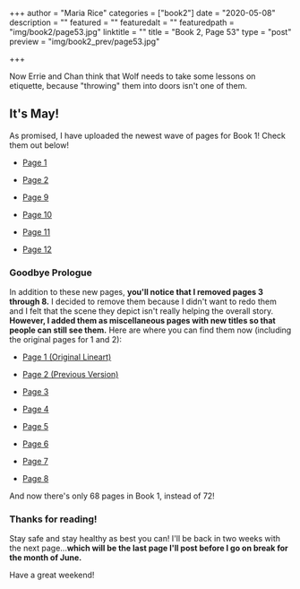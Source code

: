 +++
author = "Maria Rice"
categories = ["book2"]
date = "2020-05-08"
description = ""
featured = ""
featuredalt = ""
featuredpath = "img/book2/page53.jpg"
linktitle = ""
title = "Book 2, Page 53"
type = "post"
preview = "img/book2_prev/page53.jpg"

+++

Now Errie and Chan think that Wolf needs to take some lessons on etiquette, because "throwing" them into doors isn't one of them. 

## It's May!

As promised, I have uploaded the newest wave of pages for Book 1! 
Check them out below!

* [Page 1](https://mcrice123.github.io/morphic/blog/book-1-page-01/)

* [Page 2](https://mcrice123.github.io/morphic/blog/book-1-page-02/)

* [Page 9](https://mcrice123.github.io/morphic/blog/book-1-page-09/)

* [Page 10](https://mcrice123.github.io/morphic/blog/book-1-page-10/)

* [Page 11](https://mcrice123.github.io/morphic/blog/book-1-page-11/)

* [Page 12](https://mcrice123.github.io/morphic/blog/book-1-page-12/)

### Goodbye Prologue

In addition to these new pages, **you'll notice that I removed pages 3 through 8.** 
I decided to remove them because I didn't want to redo them and I felt that the scene they depict isn't really helping the overall story. 
**However, I added them as miscellaneous pages with new titles so that people can still see them.** 
Here are where you can find them now (including the original pages for 1 and 2): 

* [Page 1 (Original Lineart)](https://mcrice123.github.io/morphic/blog/book-1-page-01-old)

* [Page 2 (Previous Version)](https://mcrice123.github.io/morphic/blog/book-1-page-02-old)

* [Page 3](https://mcrice123.github.io/morphic/blog/book-1-page-03)

* [Page 4](https://mcrice123.github.io/morphic/blog/book-1-page-04)

* [Page 5](https://mcrice123.github.io/morphic/blog/book-1-page-05)

* [Page 6](https://mcrice123.github.io/morphic/blog/book-1-page-06)

* [Page 7](https://mcrice123.github.io/morphic/blog/book-1-page-07)

* [Page 8](https://mcrice123.github.io/morphic/blog/book-1-page-08)

And now there's only 68 pages in Book 1, instead of 72!

### Thanks for reading!

Stay safe and stay healthy as best you can! 
I'll be back in two weeks with the next page...**which will be the last page I'll post before I go on break for the month of June.**

Have a great weekend!

